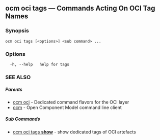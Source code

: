 ## ocm oci tags &mdash; Commands Acting On OCI Tag Names

### Synopsis

```
ocm oci tags [<options>] <sub command> ...
```

### Options

```
  -h, --help   help for tags
```

### SEE ALSO

##### Parents

* [ocm oci](ocm_oci.md)	 - Dedicated command flavors for the OCI layer
* [ocm](ocm.md)	 - Open Component Model command line client


##### Sub Commands

* [ocm oci tags <b>show</b>](ocm_oci_tags_show.md)	 - show dedicated tags of OCI artefacts

